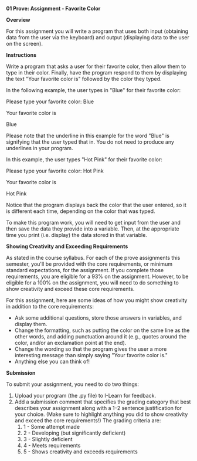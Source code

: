 ﻿**01 Prove: Assignment - Favorite Color**

**Overview**

For this assignment you will write a program that uses both input (obtaining data from the user via the keyboard) and output (displaying data to the user on the screen).

**Instructions**

Write a program that asks a user for their favorite color, then allow them to type in their color. Finally, have the program respond to them by displaying the text "Your favorite color is" followed by the color they typed.

In the following example, the user types in "Blue" for their favorite color:

Please type your favorite color: Blue

Your favorite color is

Blue

Please note that the underline in this example for the word "Blue" is signifying that the user typed that in. You do not need to produce any underlines in your program.

In this example, the user types "Hot Pink" for their favorite color:

Please type your favorite color: Hot Pink

Your favorite color is

Hot Pink

Notice that the program displays back the color that the user entered, so it is different each time, depending on the color that was typed.

To make this program work, you will need to get input from the user and then save the data they provide into a variable. Then, at the appropriate time you print (i.e. display) the data stored in that variable.

**Showing Creativity and Exceeding Requirements**

As stated in the course syllabus. For each of the prove assignments this semester, you'll be provided with the core requirements, or minimum standard expectations, for the assignment. If you complete those requirements, you are eligible for a 93% on the assignment. However, to be eligible for a 100% on the assignment, you will need to do something to show creativity and exceed these core requirements.

For this assignment, here are some ideas of how you might show creativity in addition to the core requirements:

- Ask some additional questions, store those answers in variables, and display them.
- Change the formatting, such as putting the color on the same line as the other words, and adding punctuation around it (e.g., quotes around the color, and/or an exclamation point at the end).
- Change the wording so that the program gives the user a more interesting message than simply saying "Your favorite color is."
- Anything else you can think of!

**Submission**

To submit your assignment, you need to do two things:

1. Upload your program (the .py file) to I-Learn for feedback.
1. Add a submission comment that specifies the grading category that best describes your assignment along with a 1–2 sentence justification for your choice. (Make sure to highlight anything you did to show creativity and exceed the core requirements!) The grading criteria are:
   1. 1 - Some attempt made
   1. 2 - Developing (but significantly deficient)
   1. 3 - Slightly deficient
   1. 4 - Meets requirements
   1. 5 - Shows creativity and exceeds requirements

